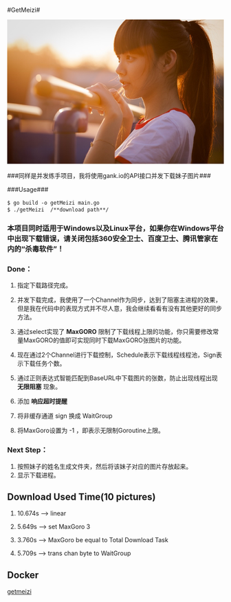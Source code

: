 #GetMeizi#

![image](https://github.com/HackeZ/getMeizi/blob/master/img/head.jpg)

###同样是并发练手项目，我将使用gank.io的API接口并发下载妹子图片###

###Usage###

```
$ go build -o getMeizi main.go
$ ./getMeizi  /**download path**/
```


### 本项目同时适用于Windows以及Linux平台，如果你在Windows平台中出现下载错误，请关闭包括360安全卫士、百度卫士、腾讯管家在内的“杀毒软件”！


### Done：

1. 指定下载路径完成。

2. 并发下载完成，我使用了一个Channel作为同步，达到了阻塞主进程的效果，但是我在代码中的表现方式并不尽人意，我会继续看看有没有其他更好的同步方法。

3. 通过select实现了 **MaxGORO** 限制了下载线程上限的功能，你只需要修改常量MaxGORO的值即可实现同时下载MaxGORO张图片的功能。

4. 现在通过2个Channel进行下载控制，Schedule表示下载线程线程池，Sign表示下载任务个数。

5. 通过正则表达式智能匹配到BaseURL中下载图片的张数，防止出现线程出现 **无限阻塞** 现象。

6. 添加 **响应超时提醒**

7. 将非缓存通道 sign 换成 WaitGroup

8. 将MaxGoro设置为 -1 ，即表示无限制Goroutine上限。

### Next Step：

1. 按照妹子的姓名生成文件夹，然后将该妹子对应的图片存放起来。
2. 显示下载进程。


## Download Used Time(10 pictures)

1. 10.674s --> linear

2. 5.649s  --> set MaxGoro 3

3. 3.760s  --> MaxGoro be equal to Total Download Task

4. 5.709s  --> trans chan byte to WaitGroup

## Docker
[getmeizi](https://hub.docker.com/r/hackerz/getmeizi/) 
